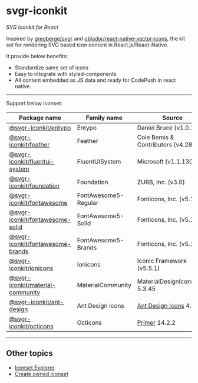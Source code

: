 # svgr-iconkit
_SVG Iconkit for React_


Inspired by [gregberge/svgr](https://github.com/gregberge/svgr) and [oblador/react-native-vector-icons](https://github.com/oblador/react-native-vector-icons), the kit set for rendering SVG based icon content in React.js/React-Native.

It provide below benefits:
- Standardize same set of icons
- Easy to integrate with styled-components
- All content embedded as JS data and ready for CodePush in react native.


---

Support below iconset:


| Package name | Family name | Source | 
| --- | --- | --- | 
| [@svgr-iconkit/entypo](/packages/ext-entypo) | Entypo | Daniel Bruce (v1.0.1) |
| [@svgr-iconkit/feather](/packages/ext-feather) | Feather | Cole Bemis & Contributors (v4.28.0) |
| [@svgr-iconkit/fluentui-system](/packages/ext-fluentui-system) | FluentUISystem | Microsoft (v1.1.130) |
| [@svgr-iconkit/foundation](/packages/ext-foundation) | Foundation | ZURB, Inc. (v3.0) |
| [@svgr-iconkit/fontawesome](/packages/ext-fontawesome) | FontAwesome5-Regular | Fonticons, Inc. (v5.13.0) |
| [@svgr-iconkit/fontawesome-solid](/packages/ext-fontawesome-solid) | FontAwesome5-Solid | Fonticons, Inc. (v5.13.0) |
| [@svgr-iconkit/fontawesome-brands](/packages/ext-fontawesome-brands) | FontAwesome5-Brands | Fonticons, Inc. (v5.13.0) |
| [@svgr-iconkit/ionicons](/packages/ext-ionicons) | Ionicons | Iconic Framework (v5.5.1) |
| [@svgr-iconkit/material-community](/packages/ext-material-community) | MaterialCommunity | MaterialDesignIcons.com 5.3.45 |
| [@svgr-iconkit/ant-design](/packages/ext-ant-design) | Ant Design Icons | [Ant Design Icons](https://github.com/ant-design/ant-design-icons) 4.0.0 |
| [@svgr-iconkit/octicons](/packages/ext-octicons) | Octicons | [Primer](https://github.com/primer/octicons) 14.2.2 |


---
## Other topics

- [Iconset Explorer](https://svgr-iconkit.dev/explorer/)
- [Create owned iconset](/docs/CreateOwnedIconset.md)
